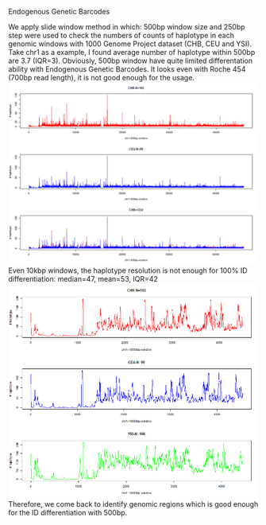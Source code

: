 Endogenous Genetic Barcodes

We apply slide window method in which: 500bp window size and 250bp step were used to check the numbers of counts of haplotype in each genomic windows with 1000 Genome Project dataset (CHB, CEU and YSI). Take chr1 as a example, I found average number of haplotype within 500bp are 3.7 (IQR=3). Obviously, 500bp window have quite limited differentation ability with Endogenous Genetic Barcodes. It looks even with Roche 454 (700bp read length), it is not good enough for the usage.![x](./Figure/HapCount500.png)
Even 10kbp windows, the haplotype resolution is not enough for 100% ID differentiation: median=47, mean=53, IQR=42 ![x](./Figure/hapcount-10Kbp.png)
Therefore, we come back to identify genomic regions which is good enough for the ID differentiation with 500bp. 
